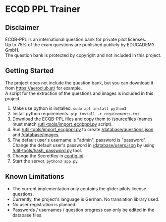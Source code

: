 # ECQD PPL Trainer

## Disclaimer
ECQB-PPL is an international question bank for private pilot licenses.\
Up to 75% of the exam questions are published publicly by EDUCADEMY GmbH.\
The question bank is protected by copyright and not included in this project.

## Getting Started
The project does not include the question bank, but you can download it from https://aeroclub.at/ for example.\
A script for the extraction of the questions and images is included in this project.

1. Make use python is installed. ```sudo apt install python3```
2. Install python requirements. ```pip install -r requirements.txt```
3. Download the ECQB-PPL files and copy them to [/sourcefiles](/sourcefiles) (names must match [/util-tools/import_ecqbppl.py](/util-tools/import_ecqbppl.py) script).
4. Run [/util-tools/import_ecqbppl.py](/util-tools/import_ecqbppl.py) to create [/database/questions.json](/database/questions.json) and [/database/images](/database/images).
5. The default user's username is "admin", password is "password". Change the default user's password in [/database/users.json](/database/users.json) by using [/util-tools/hash_password.py](/util-tools/hash_password.py) tool.
6. Change the SecretKey in [config.ini](config.ini).
7. Start the server. ```python3 app.py```

## Known Limitations
* The current implementation only contains the glider pilots license questions.
* Currently, the project's language is German. No translation library used.
* No user registration is planned.
* Passwords / usernames / question progress can only be edited in the database files.
